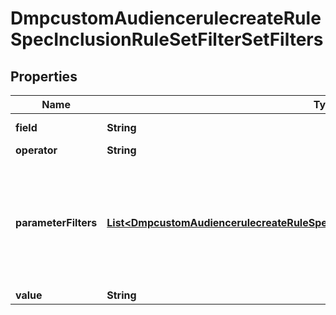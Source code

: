 # DmpcustomAudiencerulecreateRuleSpecInclusionRuleSetFilterSetFilters

## Properties
Name | Type | Description | Notes
------------ | ------------- | ------------- | -------------
**field** | **String** | Filter field. Enum value: EVENT: To include the people who&#x27;ve carried out a certain action in the past few days as indicated by retention_days. |[required]  
**operator** | **String** | Filter operator between filter field and filter value. Enum value: EQ: equals. |[required]  
**parameterFilters** | [**List&lt;DmpcustomAudiencerulecreateRuleSpecInclusionRuleSetFilterSetParameterFilters&gt;**](DmpcustomAudiencerulecreateRuleSpecInclusionRuleSetFilterSetParameterFilters.md) | List of filters on URL keywords or parameters. Within parameter_filters, you can add a maximum of one URL keyword filter (with field set to URL) and 10 parameter filters (with field not set to URL) . If specified, these filters (parameter_filters) are combined with the action filter (as specified by field, operator and value) using default AND logic to form the inclusion rule. For example, if retention_days is 30 and filter_set is set to {\&quot;operator\&quot;: \&quot;OR\&quot;, \&quot;filters\&quot;:[{\&quot;field\&quot;:\&quot;EVENT\&quot;,\&quot;operator\&quot;:\&quot;EQ\&quot;, \&quot;value\&quot;:\&quot;PIXEL COMPLETE PAYMENT\&quot;},\&quot;parameter_filters\&quot;:[{\&quot;field\&quot;:\&quot;URL\&quot;,\&quot;operator\&quot;:\&quot;CONTAINS\&quot;,\&quot;value\&quot;:\&quot;us\&quot;}]]}, the inclusion rule will create an audience that includes people who carried out the \&quot;Complete Payment\&quot; action on a webpage with \&quot;us\&quot; included in the page URL within the past 30 days on the website where the Pixel is installed. |  [optional]
**value** | **String** | Filter value. For enum values, see Enumeration - Filter Value. |[required]  
